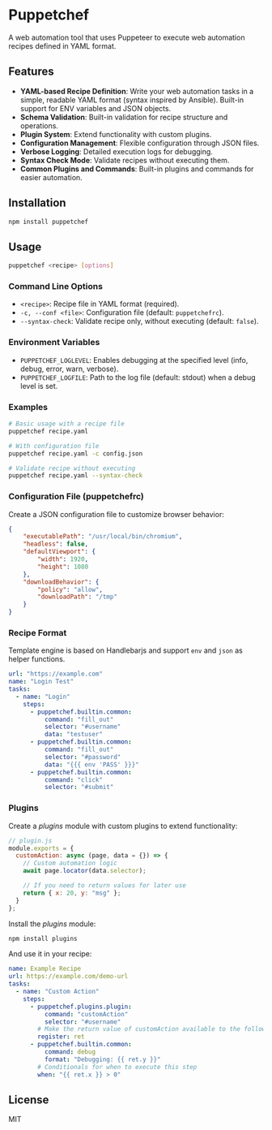 # Puppetchef

A web automation tool that uses Puppeteer to execute web automation recipes defined in YAML format.

## Features

- **YAML-based Recipe Definition**: Write your web automation tasks in a simple, readable YAML format (syntax inspired by Ansible). Built-in support for ENV variables and JSON objects.
- **Schema Validation**: Built-in validation for recipe structure and operations.
- **Plugin System**: Extend functionality with custom plugins.
- **Configuration Management**: Flexible configuration through JSON files.
- **Verbose Logging**: Detailed execution logs for debugging.
- **Syntax Check Mode**: Validate recipes without executing them.
- **Common Plugins and Commands**: Built-in plugins and commands for easier automation.

## Installation

```bash
npm install puppetchef
```

## Usage

```bash
puppetchef <recipe> [options]
```

### Command Line Options

- `<recipe>`: Recipe file in YAML format (required).
- `-c, --conf <file>`: Configuration file (default: `puppetchefrc`).
- `--syntax-check`: Validate recipe only, without executing (default: `false`).

### Environment Variables

- `PUPPETCHEF_LOGLEVEL`: Enables debugging at the specified level (info, debug, error, warn, verbose).
- `PUPPETCHEF_LOGFILE`: Path to the log file (default: stdout) when a debug level is set.

### Examples

```bash
# Basic usage with a recipe file
puppetchef recipe.yaml

# With configuration file
puppetchef recipe.yaml -c config.json

# Validate recipe without executing
puppetchef recipe.yaml --syntax-check
```

### Configuration File (puppetchefrc)

Create a JSON configuration file to customize browser behavior:

```json
{
    "executablePath": "/usr/local/bin/chromium",
    "headless": false,
    "defaultViewport": {
        "width": 1920,
        "height": 1080
    },
    "downloadBehavior": {
        "policy": "allow",
        "downloadPath": "/tmp"
    }
}
```

### Recipe Format

Template engine is based on Handlebarjs and support `env` and `json` as helper functions.

```yaml
url: "https://example.com"
name: "Login Test"
tasks:
  - name: "Login"
    steps:
      - puppetchef.builtin.common:
          command: "fill_out"
          selector: "#username"
          data: "testuser"
      - puppetchef.builtin.common:
          command: "fill_out"
          selector: "#password"
          data: "{{{ env 'PASS' }}}"
      - puppetchef.builtin.common:
          command: "click"
          selector: "#submit"
```

### Plugins

Create a *plugins* module with custom plugins to extend functionality:

```javascript
// plugin.js
module.exports = {
  customAction: async (page, data = {}) => {
    // Custom automation logic
    await page.locator(data.selector);

    // If you need to return values for later use
    return { x: 20, y: "msg" };
  }
};
```

Install the *plugins* module:

```bash
npm install plugins
```

And use it in your recipe:

```yaml
name: Example Recipe
url: https://example.com/demo-url
tasks:
  - name: "Custom Action"
    steps:
      - puppetchef.plugins.plugin:
          command: "customAction"
          selector: "#username"
        # Make the return value of customAction available to the following steps
        register: ret
      - puppetchef.builtin.common:
          command: debug
          format: "Debugging: {{ ret.y }}"
        # Conditionals for when to execute this step
        when: "{{ ret.x }} > 0"
```

## License

MIT
